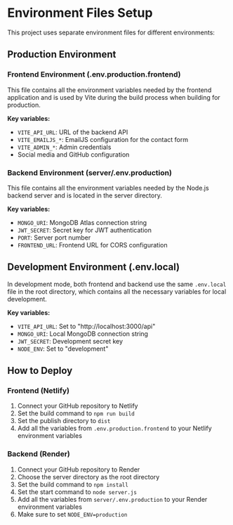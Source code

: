 # Environment Files Setup

This project uses separate environment files for different environments:

## Production Environment

### Frontend Environment (.env.production.frontend)

This file contains all the environment variables needed by the frontend application and is used by Vite during the build process when building for production.

**Key variables:**
- `VITE_API_URL`: URL of the backend API
- `VITE_EMAILJS_*`: EmailJS configuration for the contact form
- `VITE_ADMIN_*`: Admin credentials
- Social media and GitHub configuration

### Backend Environment (server/.env.production)

This file contains all the environment variables needed by the Node.js backend server and is located in the server directory.

**Key variables:**
- `MONGO_URI`: MongoDB Atlas connection string
- `JWT_SECRET`: Secret key for JWT authentication
- `PORT`: Server port number
- `FRONTEND_URL`: Frontend URL for CORS configuration

## Development Environment (.env.local)

In development mode, both frontend and backend use the same `.env.local` file in the root directory, which contains all the necessary variables for local development.

**Key variables:**
- `VITE_API_URL`: Set to "http://localhost:3000/api"
- `MONGO_URI`: Local MongoDB connection string
- `JWT_SECRET`: Development secret key
- `NODE_ENV`: Set to "development"

## How to Deploy

### Frontend (Netlify)
1. Connect your GitHub repository to Netlify
2. Set the build command to `npm run build`
3. Set the publish directory to `dist`
4. Add all the variables from `.env.production.frontend` to your Netlify environment variables

### Backend (Render)
1. Connect your GitHub repository to Render
2. Choose the server directory as the root directory
3. Set the build command to `npm install`
4. Set the start command to `node server.js`
5. Add all the variables from `server/.env.production` to your Render environment variables
6. Make sure to set `NODE_ENV=production`
